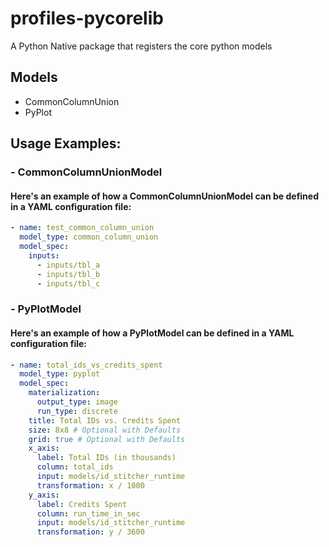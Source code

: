 # profiles-pycorelib

A Python Native package that registers the core python models

## Models

- CommonColumnUnion
- PyPlot

## Usage Examples:

### - CommonColumnUnionModel

#### Here's an example of how a CommonColumnUnionModel can be defined in a YAML configuration file:

```yaml
- name: test_common_column_union
  model_type: common_column_union
  model_spec:
    inputs:
      - inputs/tbl_a
      - inputs/tbl_b
      - inputs/tbl_c
```

### - PyPlotModel

#### Here's an example of how a PyPlotModel can be defined in a YAML configuration file:

```yaml
- name: total_ids_vs_credits_spent
  model_type: pyplot
  model_spec:
    materialization:
      output_type: image
      run_type: discrete
    title: Total IDs vs. Credits Spent
    size: 8x8 # Optional with Defaults
    grid: true # Optional with Defaults
    x_axis:
      label: Total IDs (in thousands)
      column: total_ids
      input: models/id_stitcher_runtime
      transformation: x / 1000
    y_axis:
      label: Credits Spent
      column: run_time_in_sec
      input: models/id_stitcher_runtime
      transformation: y / 3600
```
